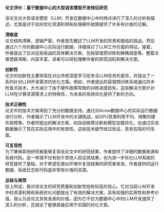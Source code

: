 **论文评价：基于数据中心的大型语言模型开发特征研究**

该论文对大型语言模型（LLM）开发在数据中心中的特点进行了深入的分析和描述，尤其是对于如何优化资源利用和处理硬件故障提供了许多有价值的见解。

**清晰度**  
论文结构清晰，逻辑严密。作者首先概述了LLM开发的背景和面临的挑战，然后通过六个月的数据中心实际运行数据，详细探讨了LLM工作负载的特征。接着，作者提出了应对这些挑战的具体解决方案，包括容错预训练和解耦调度等。整篇文章思路清晰，内容丰富，读者可以轻松理解作者的研究动机和解决方案。

**创新性**  
论文的创新性主要体现在对比传统深度学习任务与LLM任务的差异，并提出了一系列针对LLM开发需求的优化方案。例如，作者提出的容错预训练系统通过异步检查点技术，大大减少了由于硬件故障导致的训练进度损失。这些解决方案针对LLM在计算资源需求上的特殊性，为未来的系统优化提供了新的方向。

**技术正确性**  
论文中的技术方案得到了充分的数据支持。通过对Acme数据中心的实际运行数据进行分析，作者揭示了LLM开发中的关键挑战，如GPU资源利用不均、频繁的硬件故障等。作者所提出的解决方案，如自动故障诊断和模型加载优化，也通过实验数据展示了其在实际应用中的有效性。这些技术细节经过验证，具有较高的可信度。

**可复现性**  
为了确保其他研究者能够复现该论文中的研究结果，作者提供了详细的数据来源和系统代码。这一举措不仅有助于其他人验证其结果，也为进一步优化LLM系统的研究提供了基础。对于希望在类似环境中复现结果的研究者来说，作者提供的运行数据、系统日志和代码是非常有价值的资源。

**总结与推荐**  
综上所述，我对该论文的研究质量和创新性抱有较高的信心。它对当前LLM开发中的资源利用和系统优化问题提出了有效的解决方案，具有较强的实用性和参考价值。我认为该论文具有发表的价值，因为它不仅为数据中心中的LLM开发提供了深入的分析，还提出了能够直接应用于实践的优化方案。
